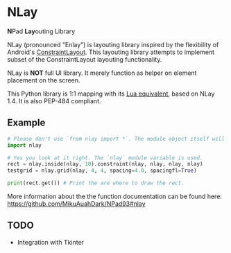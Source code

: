 NLay
=====

**N**Pad **Lay**outing Library

NLay (pronounced "Enlay") is layouting library inspired by the flexibility of Android's [ConstraintLayout](https://developer.android.com/training/constraint-layout).
This layouting library attempts to implement subset of the ConstraintLayout layouting functionality.

NLay is **NOT** full UI library. It merely function as helper on element placement on the screen.

This Python library is 1:1 mapping with its [Lua equivalent](https://github.com/MikuAuahDark/NPad93#nlay), based on NLay 1.4. It is also PEP-484 compliant.

Example
-----

```py
# Please don't use `from nlay import *`. The module object itself will be used!
import nlay

# Yes you look at it right. The `nlay` module variable is used.
rect = nlay.inside(nlay, 10).constraint(nlay, nlay, nlay, nlay)
testgrid = nlay.grid(nlay, 4, 4, spacing=4.0, spacingfl=True)

print(rect.get()) # Print the are where to draw the rect.
```

More information about the the function documentation can be found here: https://github.com/MikuAuahDark/NPad93#nlay

TODO
-----

* Integration with Tkinter
